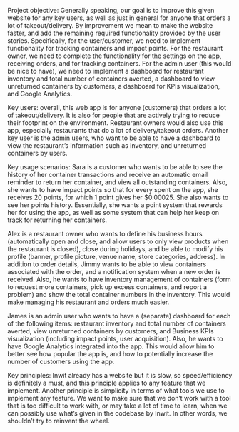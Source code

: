 Project objective: Generally speaking, our goal is to improve this given website for any key users, as well as just in general for anyone that orders a lot of takeout/delivery. By improvement we mean to make the website faster, and add the remaining required functionality provided by the user stories. Specifically, for the user/customer, we need to implement functionality for tracking containers and impact points. For the restaurant owner, we need to complete the functionality for the settings on the app, receiving orders, and for tracking containers. For the admin user (this would be nice to have), we need to implement a dashboard for restaurant inventory and total number of containers averted, a dashboard to view unreturned containers by customers, a dashboard for KPIs visualization, and Google Analytics.

Key users: overall, this web app is for anyone (customers) that orders a lot of takeout/delivery. It is also for people that are actively trying to reduce their footprint on the environment. Restaurant owners would also use this app, especially restaurants that do a lot of delivery/takeout orders. Another key user is the admin users, who want to be able to have a dashboard to view the restaurant’s information such as inventory, and unreturned containers by users.

Key usage scenarios: 
Sara is a customer who wants to be able to see the history of her container transactions and receive an automatic email reminder to return her container, and view all outstanding containers. Also, she wants to have impact points so that for every spent on the app, she receives 20 points, for which 1 point gives her $0.00025. She also wants to see her points history. Essentially, she wants a point system that rewards her for using the app, as well as some system that can help her keep on track for returning her containers.

Alex is a restaurant owner who wants to define his business hours (automatically open and close, and allow users to only view products when the restaurant is closed), close during holidays, and be able to modify his profile (banner, profile picture, venue name, store categories, address). In addition to order details, Jimmy wants to be able to view containers associated with the order, and a notification system when a new order is received. Also, he wants to have inventory management of containers (form to request more containers, pick up excess containers, and report a problem) and show the total container numbers in the inventory. This would make managing his restaurant and orders much easier.

James is an admin user who wants to have a (separate) dashboard for each of the following items: restaurant inventory and total number of containers averted, view unreturned containers by customers, and Business KPIs visualization (including impact points, user acquisition). Also, he wants to have Google Analytics integrated into the app. This would allow him to better see how popular the app is, and how to potentially increase the number of customers using the app.

Key principles: Inwit already has a website but it is slow, so speed/efficiency is definitely a must, and this principle applies to any feature that we implement. Another principle is simplicity in terms of what tools we use to implement any feature. We want to make sure that we don’t work with a tool that is too difficult to work with, or may take a lot of time to learn, when we can possibly use what’s given in the codebase by Inwit. In other words, we shouldn’t try to reinvent the wheel.

